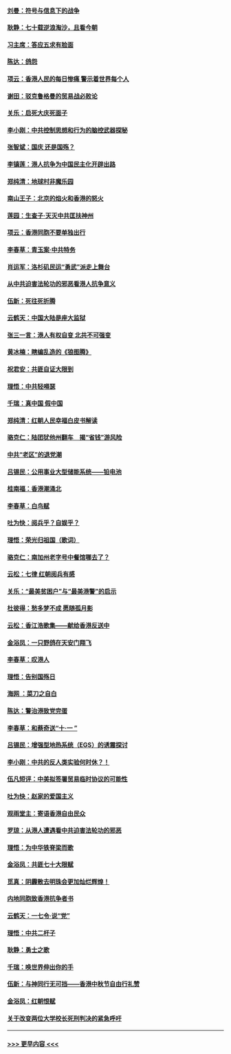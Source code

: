 #### [刘曼：符号与信息下的战争](../pages/nsc993/n11564655.md?t=10040222) 
#### [耿静：七十载逆浪淘沙，且看今朝](../pages/nsc993/n11564520.md?t=10040222) 
#### [习主席：答应五求有脸面](../pages/nsc993/n11563953.md?t=10040222) 
#### [陈达：鸽怨](../pages/nsc993/n11561879.md?t=10040222) 
#### [项云：香港人民的每日惨痛  警示着世界每个人](../pages/nsc993/n11559273.md?t=10040222) 
#### [谢田：驳克鲁格曼的贸易战必败论](../pages/nsc993/n11555840.md?t=10040222) 
#### [关乐：启死大庆死面子](../pages/nsc993/n11556823.md?t=10040222) 
#### [李小刚：中共控制思想和行为的脑控武器探秘](../pages/nsc993/n11556776.md?t=10040222) 
#### [张智斌：国庆  还是国殇？](../pages/nsc993/n11556617.md?t=10040222) 
#### [李镇莲：港人抗争为中国民主化开辟出路](../pages/nsc993/n11556570.md?t=10040222) 
#### [郑纯清：地球村非魔乐园](../pages/nsc993/n11555415.md?t=10040222) 
#### [南山王子：北京的焰火和香港的怒火](../pages/nsc993/n11555318.md?t=10040222) 
#### [莲园：生查子·天灭中共匡扶神州](../pages/nsc993/n11555302.md?t=10040222) 
#### [项云：香港同胞不要单独出行](../pages/nsc993/n11555276.md?t=10040222) 
#### [李春草：青玉案‧中共特务](../pages/nsc993/n11552356.md?t=10040222) 
#### [肖运军：洛杉矶民运“勇武”派走上舞台](../pages/nsc993/n11551595.md?t=10040222) 
#### [从中共迫害法轮功的邪恶看港人抗争意义](../pages/nsc993/n11540858.md?t=10040222) 
#### [伍新：死往死折腾](../pages/nsc993/n11550174.md?t=10040222) 
#### [云鹤天：中国大陆是座大监狱](../pages/nsc993/n11550155.md?t=10040222) 
#### [张三一言：港人有权自变 北共不可强变](../pages/nsc993/n11550132.md?t=10040222) 
#### [黄冰楠：瞎编乱造的《狼图腾》](../pages/nsc993/n11550082.md?t=10040222) 
#### [祝君安：共匪自证大限到](../pages/nsc993/n11550041.md?t=10040222) 
#### [理悟：中共轻嘚瑟](../pages/nsc993/n11547978.md?t=10040222) 
#### [千瑞：真中国 假中国](../pages/nsc993/n11547865.md?t=10040222) 
#### [郑纯清：红朝人民幸福白皮书解读](../pages/nsc993/n11547499.md?t=10040222) 
#### [骆克仁：陆团犹他州翻车　揭“省钱”游风险](../pages/nsc993/n11546977.md?t=10040222) 
#### [中共“老区”的退党潮](../pages/nsc993/n11545995.md?t=10040222) 
#### [吕锡民：公用事业大型储能系统——铅电池](../pages/nsc993/n11545701.md?t=10040222) 
#### [桂南福：香港潮涌北](../pages/nsc993/n11545682.md?t=10040222) 
#### [李春草：白鸟赋](../pages/nsc993/n11545663.md?t=10040222) 
#### [吐为快：阅兵乎？自娱乎？](../pages/nsc993/n11545625.md?t=10040222) 
#### [理悟：荣光归祖国（歌词）](../pages/nsc993/n11545616.md?t=10040222) 
#### [骆克仁：南加州老字号中餐馆哪去了？](../pages/nsc993/n11545120.md?t=10040222) 
#### [云松：七律 红朝阅兵有感](../pages/nsc993/n11542394.md?t=10040222) 
#### [关乐：“最美贫困户”与“最美港警”的启示](../pages/nsc993/n11542252.md?t=10040222) 
#### [杜彼得：愁多梦不成 愿随孤月影](../pages/nsc993/n11540296.md?t=10040222) 
#### [云松：香江浩歌集——献给香港反送中](../pages/nsc993/n11540149.md?t=10040222) 
#### [金浴凤：一只野鸽在天安门翔飞](../pages/nsc993/n11540280.md?t=10040222) 
#### [李春草：叹港人](../pages/nsc993/n11540119.md?t=10040222) 
#### [理悟：告别国殇日](../pages/nsc993/n11539610.md?t=10040222) 
#### [海网 ：菜刀之自白](../pages/nsc993/n11539597.md?t=10040222) 
#### [陈达：警治港致党完蛋](../pages/nsc993/n11538127.md?t=10040222) 
#### [李春草：和蔡奇送“十·一 ”](../pages/nsc993/n11537810.md?t=10040222) 
#### [吕锡民：增强型地热系统（EGS）的诱震探讨](../pages/nsc993/n11537765.md?t=10040222) 
#### [李小刚：中共的反人类实验何时休？！](../pages/nsc993/n11537669.md?t=10040222) 
#### [伍凡短评：中美拟签署贸易临时协议的可能性](../pages/nsc993/n11536773.md?t=10040222) 
#### [吐为快：赵家的爱国主义](../pages/nsc993/n11536750.md?t=10040222) 
#### [观雨堂主：寄语香港自由民众](../pages/nsc993/n11536735.md?t=10040222) 
#### [罗琼：从港人遭遇看中共迫害法轮功的邪恶](../pages/nsc993/n11507862.md?t=10040222) 
#### [理悟：为中华铁脊梁而歌](../pages/nsc993/n11534458.md?t=10040222) 
#### [金浴凤：共匪七十大限赋](../pages/nsc993/n11534434.md?t=10040222) 
#### [觅真：阴霾散去明珠会更加灿烂辉煌！](../pages/nsc993/n11531858.md?t=10040222) 
#### [内地同胞致香港抗争者书](../pages/nsc993/n11531645.md?t=10040222) 
#### [云鹤天：一七令‧说“党”](../pages/nsc993/n11529099.md?t=10040222) 
#### [理悟：中共二杆子](../pages/nsc993/n11529046.md?t=10040222) 
#### [耿静：勇士之歌](../pages/nsc993/n11527562.md?t=10040222) 
#### [千瑞：唤世界伸出你的手](../pages/nsc993/n11526942.md?t=10040222) 
#### [伍新：与神同行无可挡——香港中秋节自由行礼赞](../pages/nsc993/n11526801.md?t=10040222) 
#### [金浴凤：红朝恨赋](../pages/nsc993/n11524312.md?t=10040222) 
#### [关于改变两位大学校长死刑判决的紧急呼吁](../pages/nsc993/n11524103.md?t=10040222) 

----
#### [ >>> 更早内容 <<< ](../indexes/nsc993-earlier.md)
